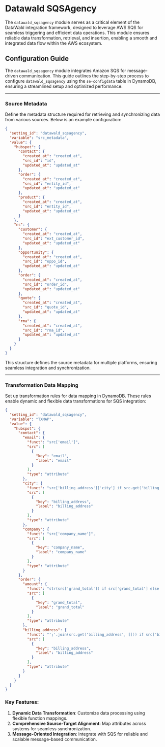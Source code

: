 # Datawald SQSAgency

The `datawald_sqsagency` module serves as a critical element of the DataWald integration framework, designed to leverage AWS SQS for seamless triggering and efficient data operations. This module ensures reliable data transformation, retrieval, and insertion, enabling a smooth and integrated data flow within the AWS ecosystem.

## Configuration Guide

The `datawald_sqsagency` module integrates Amazon SQS for message-driven communication. This guide outlines the step-by-step process to configure `datawald_sqsagency` using the `se-configdata` table in DynamoDB, ensuring a streamlined setup and optimized performance.

---

### Source Metadata

Define the metadata structure required for retrieving and synchronizing data from various sources. Below is an example configuration:

```json
{
  "setting_id": "datawald_sqsagency",
  "variable": "src_metadata",
  "value": {
    "hubspot": {
      "contact": {
        "created_at": "created_at",
        "src_id": "id",
        "updated_at": "updated_at"
      },
      "order": {
        "created_at": "created_at",
        "src_id": "entity_id",
        "updated_at": "updated_at"
      },
      "product": {
        "created_at": "created_at",
        "src_id": "entity_id",
        "updated_at": "updated_at"
      }
    },
    "ns": {
      "customer": {
        "created_at": "created_at",
        "src_id": "ext_customer_id",
        "updated_at": "updated_at"
      },
      "opportunity": {
        "created_at": "created_at",
        "src_id": "oppo_id",
        "updated_at": "updated_at"
      },
      "order": {
        "created_at": "created_at",
        "src_id": "order_id",
        "updated_at": "updated_at"
      },
      "quote": {
        "created_at": "created_at",
        "src_id": "quote_id",
        "updated_at": "updated_at"
      },
      "rma": {
        "created_at": "created_at",
        "src_id": "rma_id",
        "updated_at": "updated_at"
      }
    }
  }
}
```

This structure defines the source metadata for multiple platforms, ensuring seamless integration and synchronization.

---

### Transformation Data Mapping

Set up transformation rules for data mapping in DynamoDB. These rules enable dynamic and flexible data transformations for SQS integration:

```json
{
  "setting_id": "datawald_sqsagency",
  "variable": "TXMAP",
  "value": {
    "hubspot": {
      "contact": {
        "email": {
          "funct": "src['email']",
          "src": [
            {
              "key": "email",
              "label": "email"
            }
          ],
          "type": "attribute"
        },
        "city": {
          "funct": "src['billing_address']['city'] if src.get('billing_address', None) else ''",
          "src": [
            {
              "key": "billing_address",
              "label": "billing_address"
            }
          ],
          "type": "attribute"
        },
        "company": {
          "funct": "src['company_name']",
          "src": [
            {
              "key": "company_name",
              "label": "company_name"
            }
          ],
          "type": "attribute"
        }
      },
      "order": {
        "amount": {
          "funct": "str(src['grand_total']) if src['grand_total'] else None",
          "src": [
            {
              "key": "grand_total",
              "label": "grand_total"
            }
          ],
          "type": "attribute"
        },
        "billing_address": {
          "funct": "';'.join(src.get('billing_address', [])) if src['billing_address'] else ''",
          "src": [
            {
              "key": "billing_address",
              "label": "billing_address"
            }
          ],
          "type": "attribute"
        }
      }
    }
  }
}
```

### Key Features:
1. **Dynamic Data Transformation**: Customize data processing using flexible function mappings.
2. **Comprehensive Source-Target Alignment**: Map attributes across systems for seamless synchronization.
3. **Message-Oriented Integration**: Integrate with SQS for reliable and scalable message-based communication.

